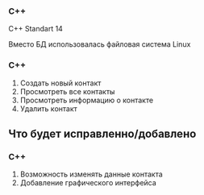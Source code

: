 ### C++
C++ Standart 14

Вместо БД использовалась файловая система Linux

### C++
1) Создать новый контакт
2) Просмотреть все контакты
3) Просмотреть информацию о контакте
4) Удалить контакт

## Что будет исправленно/добавлено
### C++
1) Возможность изменять данные контакта
2) Добавление графического интерфейса